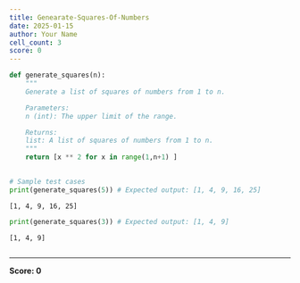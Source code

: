 ```yaml
---
title: Genearate-Squares-Of-Numbers
date: 2025-01-15
author: Your Name
cell_count: 3
score: 0
---
```


```python
def generate_squares(n):
    """
    Generate a list of squares of numbers from 1 to n.

    Parameters:
    n (int): The upper limit of the range.

    Returns:
    list: A list of squares of numbers from 1 to n.
    """
    return [x ** 2 for x in range(1,n+1) ]
        

# Sample test cases
print(generate_squares(5)) # Expected output: [1, 4, 9, 16, 25]

```

    [1, 4, 9, 16, 25]



```python
print(generate_squares(3)) # Expected output: [1, 4, 9]
```

    [1, 4, 9]



```python

```


---
**Score: 0**
